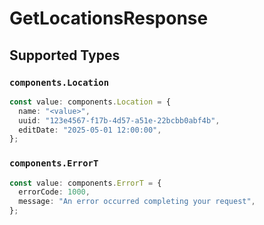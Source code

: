 # GetLocationsResponse


## Supported Types

### `components.Location`

```typescript
const value: components.Location = {
  name: "<value>",
  uuid: "123e4567-f17b-4d57-a51e-22bcbb0abf4b",
  editDate: "2025-05-01 12:00:00",
};
```

### `components.ErrorT`

```typescript
const value: components.ErrorT = {
  errorCode: 1000,
  message: "An error occurred completing your request",
};
```

